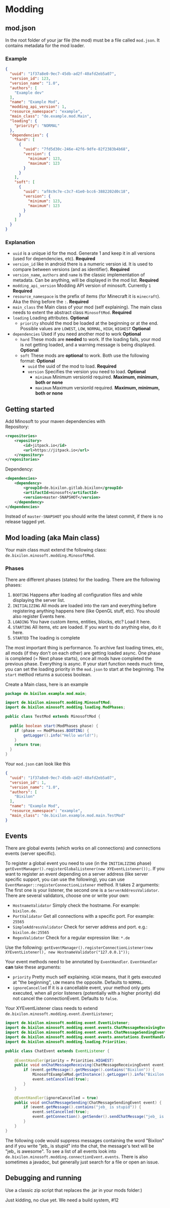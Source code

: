 # Modding

## mod.json
In the root folder of your jar file (the mod) must be a file called `mod.json`. It contains metadata for the mod loader.
### Example

```json
{
  "uuid": "1f37a8e0-9ec7-45db-ad2f-40afd2eb5a07",
  "version_id": 123,
  "version_name": "1.0",
  "authors": [
    "Example dev"
  ],
  "name": "Example Mod",
  "modding_api_version": 1,
  "resource_namespace": "example",
  "main_class": "de.example.mod.Main",
  "loading": {
    "priority": "NORMAL"
  },
  "dependencies": {
    "hard": [
      {
        "uuid": "7fd5d30c-246e-42f6-9dfe-82f2383b4b68",
        "version": {
          "minimum": 123,
          "maximum": 123
        }
      }
    ],
    "soft": [
      {
        "uuid": "af8c9c7e-c3c7-41e0-bcc6-3882202d0c18",
        "version": {
          "minimum": 123,
          "maximum": 123
        }
      }
    ]
  }
}
```
### Explanation

- `uuid` is a unique id for the mod. Generate 1 and keep it in all versions (used for dependencies, etc). **Required**
- `version_id` like in android there is a numeric version id. It is used to compare between versions (and as identifier). **Required**
- `version_name`, `authors` and `name` is the classic implementation of metadata. Can be anything, will be displayed in the mod list. **Required**
- `modding_api_version` Modding API version of minosoft. Currently `1` **Required**
- `resource_namespace` is the prefix of items (for Minecraft it is `minecraft`). Aka the thing before the `:`.  **Required**
- `main_class` the Main class of your mod (self explaining). The main class needs to extent the abstract class `MinosoftMod`. **Required**
- `loading` Loading attributes. **Optional**
  - `priority` should the mod be loaded at the beginning or at the end. Possible values are `LOWEST`, `LOW`, `NORMAL`, `HIGH`, `HIGHEST` **Optional**
- `dependencies` Used if you need another mod to work **Optional**
  - `hard` These mods are **needed** to work. If the loading fails, your mod is not getting loaded, and a warning message is being displayed. **Optional**
  - `soft` These mods are **optional** to work. Both use the following format: **Optional**
    - `uuid` the uuid of the mod to load. **Required**
    - `version` Specifies the version you need to load. **Optional**
      - `minimum` Minimum versionId required. **Maximum, minimum, both or none**
      - `maximum` Maximum versionId required. **Maximum, minimum, both or none**

## Getting started
Add Minosoft to your maven dependencies with  
Repository:
```xml
<repositories>
	<repository>
    	<id>jitpack.io</id>
    	<url>https://jitpack.io</url>
	</repository>
</repositories>
```  
Dependency:  
```xml
<dependencies>
    <dependency>
        <groupId>de.bixilon.gitlab.bixilon</groupId>
        <artifactId>minosoft</artifactId>
        <version>master-SNAPSHOT</version>
    </dependency>
</dependencies>
```

Instead of `master-SNAPSHOT` you should write the latest commit, if there is no release tagged yet.

## Mod loading (aka Main class)
Your main class must extend the following class: `de.bixilon.minosoft.modding.MinosoftMod`.

### Phases
There are different phases (states) for the loading. There are the following phases:
 1. `BOOTING` Happens after loading all configuration files and while displaying the server list.
 2. `INITIALIZING` All mods are loaded into the ram and everything before registering anything happens here (like OpenGL stuff, etc). You should also register Events here.
 3. `LOADING` You have custom items, entities, blocks, etc? Load it here.
 4. `STARTING` All items, etc are loaded. If you want to do anything else, do it here.
 5. `STARTED` The loading is complete

The most important thing is performance. To archive fast loading times, etc, all mods (if they don't on each other) are getting loaded async.
One phase is completed (= Next phase starts), once all mods have completed the previous phase. Everything is async.
If your start function needs much time, you can set the loading priority in the `mod.json` to start at the beginning. The `start` method returns a success boolean.


Create a Main class, here is an example
```java
package de.bixilon.example.mod.main;

import de.bixilon.minosoft.modding.MinosoftMod;
import de.bixilon.minosoft.modding.loading.ModPhases;

public class TestMod extends MinosoftMod {
    
  public boolean start(ModPhases phase) {
    if (phase == ModPhases.BOOTING) {
        getLogger().info("Hello world!");
    }
    return true;
  }
}
```
Your `mod.json` can look like this

```json
{
  "uuid": "1f37a8e0-9ec7-45db-ad2f-40afd2eb5a07",
  "version_id": 1,
  "version_name": "1.0",
  "authors": [
    "Bixilon"
  ],
  "name": "Example Mod",
  "resource_namespace": "example",
  "main_class": "de.bixilon.example.mod.main.TestMod"
}
```

## Events
There are global events (which works on all connections) and connections events (server specific).

To register a global event you need to use (in the `INITIALIZING` phase) `getEventManager().registerGlobalListener(new XYEventListener());`.
If you want to register an event depending on a server address (like server specific support, you can use the following), you can use `EventManager::registerConnectionListener` method.
It takes 2 arguments: The first one is your listener, the second one is a `ServerAddressValidator`.
There are several validators, choose one or write your own:
 - `HostnameValidator` Simply check the hostname. For example: `bixilon.de`.
 - `PortValidator` Get all connections with a specific port. For example: `25565`
 - `SimpleAddressValidator` Check for server address and port. e.g.: `bixilon.de:25565`
 - `RegexValidator` Check for a regular expression like: `*.de`
 
 Use the following: `getEventManager().registerConnectionListener(new XYEventListener(), new HostnameValidator("127.0.0.1"));`

Your event methods need to be annotated by `EventHandler`. `EventHandler` **can** take these arguments:
 - `priority` Pretty much self explaining. `HIGH` means, that it gets executed at "the beginning", `LOW` means the opposite. Defaults to `NORMAL`.
 - `ignoreCancelled` If it is a cancellable event, your method only gets executed, when all prior listeners (potentially with a higher priority) did not cancel the connectionEvent. Defaults to `false`.

Your XYEventListener class needs to extend `de.bixilon.minosoft.modding.event.EventListener`;
```java
import de.bixilon.minosoft.modding.event.EventListener;
import de.bixilon.minosoft.modding.event.events.ChatMessageReceivingEvent;
import de.bixilon.minosoft.modding.event.events.ChatMessageSendingEvent;
import de.bixilon.minosoft.modding.event.events.annotations.EventHandler;
import de.bixilon.minosoft.modding.loading.Priorities;

public class ChatEvent extends EventListener {
    
    @EventHandler(priority = Priorities.HIGHEST)
    public void onChatMessageReceiving(ChatMessageReceivingEvent event) {
        if (event.getMessage().getMessage().contains("Bixilon")) {
            MinosoftExampleMod.getInstance().getLogger().info("Bixilon wrote a potential bad chat message. Suppressing it!");
            event.setCancelled(true);
        }
    }

    @EventHandler(ignoreCancelled = true)
    public void onChatMessageSending(ChatMessageSendingEvent event) {
        if (event.getMessage().contains("jeb_ is stupid")) {
            event.setCancelled(true);
            event.getConnection().getSender().sendChatMessage("jeb_ is awesome!");
        }
    }
}
```

The following code would suppress messages containing the word "Bixilon" and if you write "jeb_ is stupid" into the chat, the message's text will be "jeb_ is awesome". To see a list of all events look into `de.bixilon.minosoft.modding.connectionEvent.events`. There is also sometimes a javadoc, but generally just search for a file or open an issue.

## Debugging and running

Use a classic zip script that replaces the .jar in your mods folder:)

Just kidding, no clue yet. We need a build system, #12
